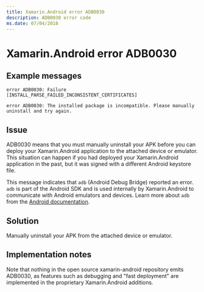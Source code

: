 ```yaml
---
title: Xamarin.Android error ADB0030
description: ADB0030 error code
ms.date: 07/04/2018
---
```

# Xamarin.Android error ADB0030

## Example messages

```
error ADB0030: Failure [INSTALL_PARSE_FAILED_INCONSISTENT_CERTIFICATES]
```

```
error ADB0030: The installed package is incompatible. Please manually uninstall and try again.
```

## Issue

ADB0030 means that you must manually uninstall your APK before you
can deploy your Xamarin.Android application to the attached device or
emulator. This situation can happen if you had deployed your
Xamarin.Android application in the past, but it was signed with a
different Android keystore file.

This message indicates that `adb` (Android Debug Bridge) reported an
error. `adb` is part of the Android SDK and is used internally by
Xamarin.Android to communicate with Android emulators and devices.
Learn more about `adb` from the [Android documentation][adb].

## Solution

Manually uninstall your APK from the attached device or emulator.

[adb]: https://developer.android.com/studio/command-line/adb

## Implementation notes

Note that nothing in the open source xamarin-android repository
emits ADB0030, as features such as debugging and "fast deployment"
are implemented in the proprietary Xamarin.Android additions.
